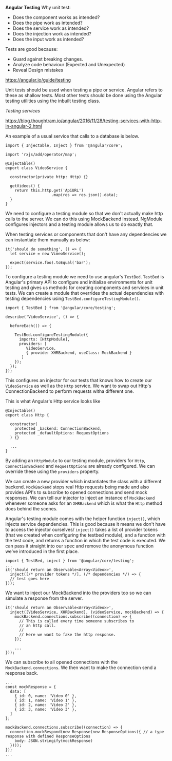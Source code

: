 **Angular Testing**
Why unit test:
- Does the component works as intended?
- Does the pipe work as intended?
- Does the service work as intended?
- Does the injection work as intended?
- Does the input work as intended?


Tests are good because:
- Guard against breaking changes.
- Analyze code behaviour (Expected and Unexpected)
- Reveal Design mistakes

https://angular.io/guide/testing

Unit tests should be used when testing a pipe or service. Angular refers to these as shallow tests.
Most other tests should be done using the Angular testing utilities using the inbuilt testing class.

*Testing services*

https://blog.thoughtram.io/angular/2016/11/28/testing-services-with-http-in-angular-2.html

An example of a usual service that calls to a database is below.

```
import { Injectable, Inject } from '@angular/core';

import 'rxjs/add/operator/map';

@Injectable()
export class VideoService {

  constructor(private http: Http) {}

  getVideos() {
    return this.http.get('ApiURL')
                    .map(res => res.json().data);
  }
}
```

We need to configure a testing module so that we don't actually make http calls to the server. We can do this using MockBackend instead. NgModule configures injectors and a testing module allows us to do exactly that.

When testing services or components that don't have any dependencies we can instantiate them manually as below:

```
it('should do something', () => {
  let service = new VimeoService();

  expect(service.foo).toEqual('bar');
});
```

To configure a testing module we need to use angular's `TestBed`. `TestBed` is Angular's primary API to configure and initialize environments for unit testing and gives us methods for creating components and services in unit tests. We can create a module that overrides the actual dependencies with testing dependencies using `TestBed.configureTestingModule()`.

```
import { TestBed } from '@angular/core/testing';

describe('VideoService', () => {

  beforeEach(() => {

    TestBed.configureTestingModule({
      imports: [HttpModule],
      providers: [
         VideoService,
         { provide: XHRBackend, useClass: MockBackend }
       ]
    });
  });
});
```

This configures an injector for our tests that knows how to create our `VideoService` as well as the `Http` service. We want to swap out Http's ConnectionBackend to perform requests witha  different one.

This is what Angular's Http service looks like
```
@Injectable()
export class Http {

  constructor(
    protected _backend: ConnectionBackend,
    protected _defaultOptions: RequestOptions
  ) {}

  ...
}
```

By adding an `HttpModule` to our testing module, providers for `Http`, `ConnectionBackend` and `RequestOptions` are already configured. We can override these using the `providers` property.

We can create a new provider which instantiates the class with a different backend. `MockBackend` stops real Http requests being made and also provides API's to subscribe to opened connections and send mock responses.
We can tell our injector to inject an instance of `MockBackend` whenever someone asks for an `XHRBackend` which is what the `Http` method does behind the scenes.

Angular's testing module comes with the helper function `inject()`, which injects service dependencies. This is good because it means we don't have to access the injector ourselves/ `inject()` takes a list of provider tokens (that we created when configuring the testbed module), and a function with the test code, and returns a function in which the test code is executed. We can pass it straight into our spec and remove the anonymous function we've introduced in the first place.
```
import { TestBed, inject } from '@angular/core/testing';
...
it('should return an Observable<Array<Video>>',
  inject([/* provider tokens */], (/* dependencies */) => {
  // test goes here
}));
```

We want to inject our MockBackend into the providers too so we can simulate a response from the server.
```
it('should return an Observable<Array<Video>>',
  inject([VideoService, XHRBackend], (videoService, mockBackend) => {
    mockBackend.connections.subscribe((connection) => {
      // This is called every time someone subscribes to
      // an http call.
      //
      // Here we want to fake the http response.
    });

    ...
}));
```

We can subscribe to all opened connections with the `MockBackend.connections`. We then want to make the connection send a response back.
```
...
const mockResponse = {
  data: [
    { id: 0, name: 'Video 0' },
    { id: 1, name: 'Video 1' },
    { id: 2, name: 'Video 2' },
    { id: 3, name: 'Video 3' },
  ]
};

mockBackend.connections.subscribe((connection) => {
  connection.mockRespond(new Response(new ResponseOptions({ // a type response with defined ResponseOptions
    body: JSON.stringify(mockResponse)
  })));
});
...
```
